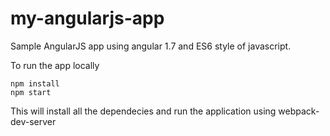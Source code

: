 # my-angularjs-app

Sample AngularJS app using angular 1.7 and ES6 style of javascript.

To run the app locally
```
npm install
npm start
```
This will install all the dependecies and run the application using webpack-dev-server
